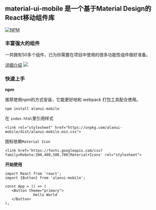 ## material-ui-mobile 是一个基于Material Design的React移动组件库
[![NPM](https://nodei.co/npm/alanui-mobile.png)](https://nodei.co/npm/alanui-mobile/)

### 丰富强大的组件

一共拥有50多个组件，已为你需要在项目中使用的很多功能性组件做好准备。

[详细介绍](https://alanui-mobile.netlify.com)
![](http://dada-image-bed.oss-cn-shenzhen.aliyuncs.com/18-12-11/47345666.jpg)
### 快速上手

**npm**

推荐使用npm的方式安装，它能更好地和 webpack 打包工具配合使用。
```
npm install alanui-mobile
```
在 `index.html`里引用样式
```
<link rel="stylesheet" href="https://unpkg.com/alanui-mobile/dist/alanui-mobile.min.css">
```
图标依赖`Material Icon`
```
<link href='https://fonts.googleapis.com/css?family=Roboto:300,400,500,700|Material+Icons' rel="stylesheet">
```
**开始使用**
```
import React from 'react';
import {Button} from 'alanui-mobile';

const App = () => (
   <Button theme="primary">
             Hello World
   </Button>
);
```
